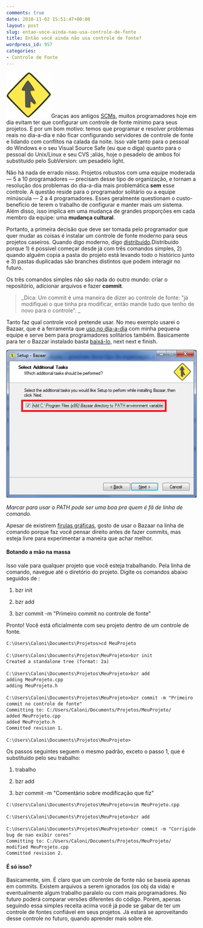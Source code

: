 ```yaml
---
comments: true
date: 2010-11-02 15:51:47+00:00
layout: post
slug: entao-voce-ainda-nao-usa-controle-de-fonte
title: Então você ainda não usa controle de fonte?
wordpress_id: 957
categories:
- Controle de Fonte
---
```


![Bazaar Logo](../images/bazaar-logo.png)Graças aos antigos [SCMs](http://en.wikipedia.org/wiki/Software_configuration_management), muitos programadores hoje em dia evitam ter que configurar um controle de fonte mínimo para seus projetos. E por um bom motivo: temos que programar e resolver problemas reais no dia-a-dia e não ficar configurando servidores de controle de fonte e lidando com conflitos na calada da noite. Isso vale tanto para o pessoal do Windows e o seu Visual Source Safe (eu que o diga) quanto para o pessoal do Unix/Linux e seu CVS ;aliás, hoje o pesadelo de ambos foi substituído pelo SubVersion: um pesadelo light.

Não há nada de errado nisso. Projetos robustos com uma equipe moderada — 5 a 10 programadores — precisam desse tipo de organização, e tornam a resolução dos problemas do dia-a-dia mais problemática **sem** esse controle. A questão reside para o programador solitário ou a equipe minúscula — 2 a 4 programadores. Esses geralmente questionam o custo-benefício de terem o trabalho de configurar e manter mais um sistema. Além disso, isso implica em uma mudança de grandes proporções em cada membro da equipe: uma **mudança cultural**.

Portanto, a primeira decisão que deve ser tomada pelo programador que quer mudar as coisas é instalar um controle de fonte moderno para seus projetos caseiros. Quando digo moderno, digo [distribuído](http://en.wikipedia.org/wiki/Distributed_revision_control).Distribuído porque 1) é possível começar desde já com três comandos simples, 2) quando alguém copia a pasta do projeto está levando todo o histórico junto e 3) pastas duplicadas são branches distintos que podem interagir no futuro.

Os três comandos simples não são nada do outro mundo: criar o repositório, adicionar arquivos e fazer **commit**.


<blockquote>_Dica: Um commit é uma maneira de dizer ao controle de fonte: "já modifiquei o que tinha pra modificar, então mande tudo que tenho de novo para o controle". _</blockquote>


Tanto faz qual controle você pretende usar. No meu exemplo usarei o Bazaar, que é a ferramenta que [uso no dia-a-dia](http://www.caloni.com.br/blog/como-estou-trabalhando-com-o-bazaar) com minha pequena equipe e serve bem para programadores solitários também. Basicamente para ter o Bazzar instalado basta [baixá-lo](http://wiki.bazaar.canonical.com/Download), next next e finish.



![Marcar para usar o PATH pode ser uma boa pra quem é fã de linha de comando.](/images/bazaar-wizard-mark-path.png)

_Marcar para usar o PATH pode ser uma boa pra quem é fã de linha de comando._

Apesar de existirem [firulas gráficas](http://www.caloni.com.br/blog/bazaar-grafico), gosto de usar o Bazaar na linha de comando porque faz você pensar direito antes de fazer commits, mas esteja livre para experimentar a maneira que achar melhor.


#### Botando a mão na massa


Isso vale para qualquer projeto que você esteja trabalhando. Pela linha de comando, navegue até o diretório do projeto. Digite os comandos abaixo seguidos de <enter>:



	
  1. bzr init

	
  2. bzr add

	
  3. bzr commit -m "Primeiro commit no controle de fonte"


Pronto! Você está oficialmente com seu projeto dentro de um controle de fonte.

    
    C:\Users\Caloni\Documents\Projetos>cd MeuProjeto
    
    C:\Users\Caloni\Documents\Projetos\MeuProjeto>bzr init
    Created a standalone tree (format: 2a)
    
    C:\Users\Caloni\Documents\Projetos\MeuProjeto>bzr add
    adding MeuProjeto.cpp
    adding MeuProjeto.h
    
    C:\Users\Caloni\Documents\Projetos\MeuProjeto>bzr commit -m "Primeiro commit no controle de fonte"
    Committing to: C:/Users/Caloni/Documents/Projetos/MeuProjeto/
    added MeuProjeto.cpp
    added MeuProjeto.h
    Committed revision 1.
    
    C:\Users\Caloni\Documents\Projetos\MeuProjeto>


Os passos seguintes seguem o mesmo padrão, exceto o passo 1, que é substituído pelo seu trabalho:



	
  1. trabalho

	
  2. bzr add

	
  3. bzr commit -m "Comentário sobre modificação que fiz"



    
    C:\Users\Caloni\Documents\Projetos\MeuProjeto>vim MeuProjeto.cpp
    
    C:\Users\Caloni\Documents\Projetos\MeuProjeto>bzr add
    
    C:\Users\Caloni\Documents\Projetos\MeuProjeto>bzr commit -m "Corrigido bug de nao exibir cores"
    Committing to: C:/Users/Caloni/Documents/Projetos/MeuProjeto/
    modified MeuProjeto.cpp
    Committed revision 2.




#### É só isso?


Basicamente, sim. É claro que um controle de fonte não se baseia apenas em commits. Existem arquivos a serem ignorados (os obj da vida) e eventualmente algum trabalho paralelo ou com mais programadores. No futuro poderá comparar versões diferentes do código. Porém, apenas seguindo essa simples receita acima você já pode se gabar de ter um controle de fontes confiável em seus projetos. Já estará se aproveitando desse controle no futuro, quando aprender mais sobre ele.
